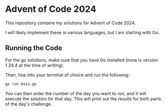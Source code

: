 # Advent of Code 2024
This repository contains my solutions for Advent of Code 2024.

I will likely implement these in various languages, but I am starting with Go.

## Running the Code
For the go solutions, make sure that you have Go installed (mine is version 1.24.4 at the time of writing).

Then, hop into your terminal of choice and run the following:
```bash
go run main.go
```

You can then enter the number of the day you want to run, and it will execute the solution for that day.
This will print out the results for both parts of the day's challenge.
